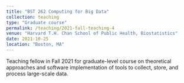 ```yaml
---
title: "BST 262 Computing for Big Data"
collection: teaching
type: "Graduate course"
permalink: /teaching/2021-fall-teaching-4
venue: "Harvard T.H. Chan School of Public Health, Biostatistics"
date: 2021-10-25
location: "Boston, MA"
---
```

Teaching fellow in Fall 2021 for graduate-level course on theoretical approaches and software implementation of tools to collect, store, and process large-scale data. 
